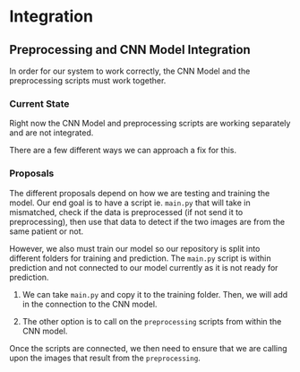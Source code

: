 # Integration

## Preprocessing and CNN Model Integration

In order for our system to work correctly, the CNN Model and the preprocessing scripts must work together.

### Current State

Right now the CNN Model and preprocessing scripts are working separately and are not integrated.

There are a few different ways we can approach a fix for this.

### Proposals

The different proposals depend on how we are testing and training the model. Our end goal is to have a script ie. `main.py` that will take in mismatched, check if the data is preprocessed (if not send it to preprocessing), then use that data to detect if the two images are from the same patient or not.

However, we also must train our model so our repository is split into different folders for training and prediction. The `main.py` script is within prediction and not connected to our model currently as it is not ready for prediction.

1. We can take `main.py` and copy it to the training folder. Then, we will add in the connection to the CNN model.

2. The other option is to call on the `preprocessing` scripts from within the CNN model.

Once the scripts are connected, we then need to ensure that we are calling upon the images that result from the `preprocessing`.
